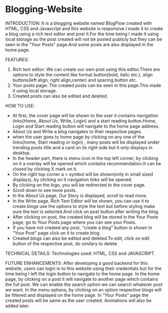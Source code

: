# Blogging-Website

INTRODUCTION: 
  It is a blogging website named BlogFlow created with HTML, CSS and Javascript and this website is responsive.I made it to create a blog using a rich text editor and post it.For the time being I made it using local storage so the post created will not be posted publicly but they can be seen in the "Your Posts" page.And some posts are also displayed in the home page.

FEATURES: 
  1) Rich text editor: We can create our own post using this editor.There are options to style the content like format button(bold, italic etc.), align buttons(left align, right             align,center) and spacing button etc.
  2) Your posts page: The created posts can be seen in this page.This made it using local storage.
  3) Created posts can also be edited and deleted.

HOW TO USE: 
  * At first, the cover page will be shown to the user it contains navigation links(Home, About Us, Write, Login) and a start reading button.Home, Login and Start reading button will navigate to the home page address.
  * About Us and Write a blog navigates to their respective pages.
  * when the user goes to home page by clicking on any one of the links(home, Start reading or login) , many posts will be displayed under trending posts title and a card on its right side but it only displays in desktop.
  * In the header part, there is menu icon in the top left corner, by clicking on it a overlay will be opened which contains recommendation.It can be closed by clicking X mark on it.
  * On the right top corner a < symbol will be shown(only in small sized displays), by clicking on it navigation links will be opened.
  * By clicking on the logo, you will be redirected to the cover page.
  * Scroll down to see more posts.
  * In the About Us page, Our Story is displayed, scroll to read more.
  * In the Write page, Rich Text Editor will be shown, you can use it to create blogs use the options to style the text but before styling make sure the text is selected.And click on post button after writing the blog.
  * After clicking on post, the created blog will be stored in the Your Posts page, go to Your Posts page where you can see your Posts.
  * If you have not created any post, "create a blog" button is shown in "Your Post" page click on it to create blog.
  * Created blogs can also be edited and deleted.To edit, click on edit button of the respective post, do similary to delete.

TECHNICAL DETAILS: 
  Technologies used: HTML, CSS and JAVASCRIPT.

FUTURE ENHANCEMENTS: 
  After developing a good backend for this website, users can login in to this website using their credentials but for the time being I left the login button to navigate to the home page.
  In the home page, by clicking on a post it will navigate to another page which contains the full post.
  We can enable the search option we can search whatever post we want.
  In the menu options, by clicking on an option respective blogs will be filtered and displayed on the home page.
  In "Your Posts" page the created posts will be same as the user created.
  Animations will also be added later.



